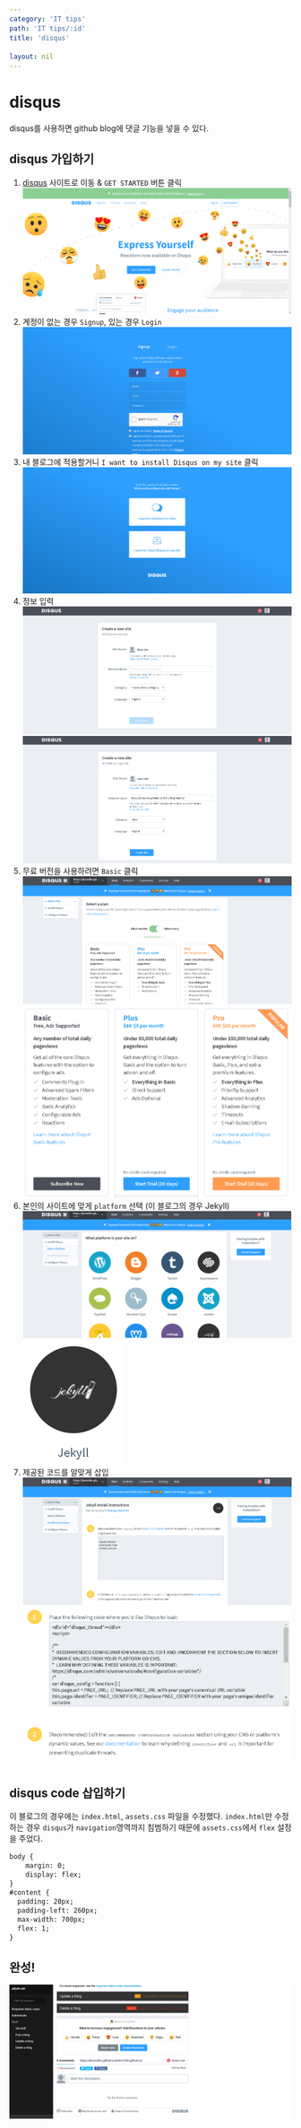 ```yaml
---
category: 'IT tips'
path: 'IT tips/:id'
title: 'disqus'

layout: nil
---
```


# disqus
disqus를 사용하면 github blog에 댓글 기능을 넣을 수 있다.

## disqus 가입하기
1. [disqus](https://disqus.com/) 사이트로 이동 & `GET STARTED` 버튼 클릭
![disqus.com](../img/disqus/disqus_1.PNG)
2. 계정이 없는 경우 `Signup`, 있는 경우 `Login`
![signup](../img/disqus/disqus_2.PNG)
3. 내 블로그에 적용할거니 `I want to install Disqus on my site` 클릭
![signup](../img/disqus/disqus_3.PNG)
4. 정보 입력
![input data before](../img/disqus/disqus_4.PNG)
![input data after](../img/disqus/disqus_5.PNG)
5. 무료 버전을 사용하려면 `Basic` 클릭
![version](../img/disqus/disqus_6.PNG)
![basix](../img/disqus/disqus_7.PNG)
6. 본인의 사이트에 맞게 `platform` 선택 (이 블로그의 경우 Jekyll)
![PLATFORM](../img/disqus/disqus_8.PNG)
![Jekyll](../img/disqus/disqus_9.PNG)
8. 제공된 코드를 알맞게 삽입
![code1](../img/disqus/disqus_10.PNG)
![code2](../img/disqus/disqus_11.PNG)

## disqus code 삽입하기
이 블로그의 경우에는 `index.html`, `assets.css` 파일을 수정했다.
`index.html`만 수정하는 경우 `disqus`가 `navigation`영역까지 침범하기 때문에 `assets.css`에서 `flex` 설정을 주었다.

```
body {
    margin: 0;
    display: flex;
}
#content {
  padding: 20px;
  padding-left: 260px;
  max-width: 700px;
  flex: 1;
}
```

## 완성!
![compelete](../img/disqus/disqus_12.PNG)
